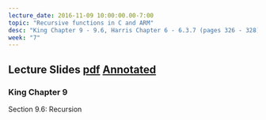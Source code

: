 ```yaml
---
lecture_date: 2016-11-09 10:00:00.00-7:00
topic: "Recursive functions in C and ARM"
desc: "King Chapter 9 - 9.6, Harris Chapter 6 - 6.3.7 (pages 326 - 328)"
week: "7"
---
```


## Lecture Slides [pdf](https://drive.google.com/file/d/0B__7284Jee0fOWlDOUdCZXpRVk0/view?usp=sharing) [Annotated](https://drive.google.com/file/d/0B__7284Jee0fMWNBc0h2ZmNPVDA/view?usp=sharing)


### King Chapter 9

Section 9.6: Recursion
